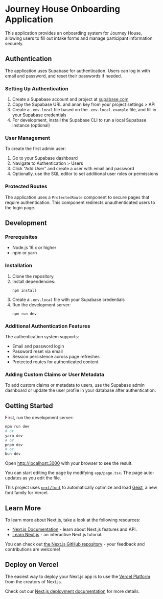 # Journey House Onboarding Application

This application provides an onboarding system for Journey House, allowing users to fill out intake forms and manage participant information securely.

## Authentication

The application uses Supabase for authentication. Users can log in with email and password, and reset their passwords if needed.

### Setting Up Authentication

1. Create a Supabase account and project at [supabase.com](https://supabase.com)
2. Copy the Supabase URL and anon key from your project settings > API
3. Create a `.env.local` file based on the `.env.local.example` file, and fill in your Supabase credentials
4. For development, install the Supabase CLI to run a local Supabase instance (optional)

### User Management

To create the first admin user:

1. Go to your Supabase dashboard
2. Navigate to Authentication > Users
3. Click "Add User" and create a user with email and password
4. Optionally, use the SQL editor to set additional user roles or permissions

### Protected Routes

The application uses a `ProtectedRoute` component to secure pages that require authentication. This component redirects unauthenticated users to the login page.

## Development

### Prerequisites

- Node.js 16.x or higher
- npm or yarn

### Installation

1. Clone the repository
2. Install dependencies:
   ```
   npm install
   ```
3. Create a `.env.local` file with your Supabase credentials
4. Run the development server:
   ```
   npm run dev
   ```

### Additional Authentication Features

The authentication system supports:

- Email and password login
- Password reset via email
- Session persistence across page refreshes
- Protected routes for authenticated content

### Adding Custom Claims or User Metadata

To add custom claims or metadata to users, use the Supabase admin dashboard or update the user profile in your database after authentication.

## Getting Started

First, run the development server:

```bash
npm run dev
# or
yarn dev
# or
pnpm dev
# or
bun dev
```

Open [http://localhost:3000](http://localhost:3000) with your browser to see the result.

You can start editing the page by modifying `app/page.tsx`. The page auto-updates as you edit the file.

This project uses [`next/font`](https://nextjs.org/docs/app/building-your-application/optimizing/fonts) to automatically optimize and load [Geist](https://vercel.com/font), a new font family for Vercel.

## Learn More

To learn more about Next.js, take a look at the following resources:

- [Next.js Documentation](https://nextjs.org/docs) - learn about Next.js features and API.
- [Learn Next.js](https://nextjs.org/learn) - an interactive Next.js tutorial.

You can check out [the Next.js GitHub repository](https://github.com/vercel/next.js) - your feedback and contributions are welcome!

## Deploy on Vercel

The easiest way to deploy your Next.js app is to use the [Vercel Platform](https://vercel.com/new?utm_medium=default-template&filter=next.js&utm_source=create-next-app&utm_campaign=create-next-app-readme) from the creators of Next.js.

Check out our [Next.js deployment documentation](https://nextjs.org/docs/app/building-your-application/deploying) for more details.
